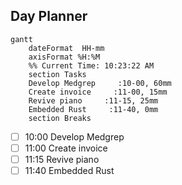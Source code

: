 ## Day Planner
```mermaid
gantt
    dateFormat  HH-mm
    axisFormat %H:%M
    %% Current Time: 10:23:22 AM
    section Tasks
    Develop Medgrep     :10-00, 60mm
    Create invoice     :11-00, 15mm
    Revive piano     :11-15, 25mm
    Embedded Rust     :11-40, 0mm
    section Breaks

```

- [ ] 10:00 Develop Medgrep
- [ ] 11:00 Create invoice
- [ ] 11:15 Revive piano
- [ ] 11:40 Embedded Rust